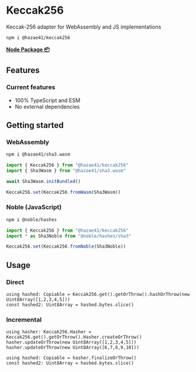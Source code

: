 # Keccak256

Keccak-256 adapter for WebAssembly and JS implementations

```bash
npm i @hazae41/keccak256
```

[**Node Package 📦**](https://www.npmjs.com/package/@hazae41/keccak256)

## Features

### Current features
- 100% TypeScript and ESM
- No external dependencies

## Getting started

### WebAssembly

```bash
npm i @hazae41/sha3.wasm
```

```typescript
import { Keccak256 } from "@hazae41/keccak256"
import { Sha3Wasm } from "@hazae41/sha3.wasm"

await Sha3Wasm.initBundled()

Keccak256.set(Keccak256.fromWasm(Sha3Wasm))
```

### Noble (JavaScript)

```bash
npm i @noble/hashes
```

```typescript
import { Keccak256 } from "@hazae41/keccak256"
import * as Sha3Noble from "@noble/hashes/sha3"

Keccak256.set(Keccak256.fromNoble(Sha3Noble))
```

## Usage

### Direct

```tsx
using hashed: Copiable = Keccak256.get().getOrThrow().hashOrThrow(new Uint8Array([1,2,3,4,5]))
const hashed2: Uint8Array = hashed.bytes.slice()
```

### Incremental

```tsx
using hasher: Keccak256.Hasher = Keccak256.get().getOrThrow().Hasher.createOrThrow()
hasher.updateOrThrow(new Uint8Array([1,2,3,4,5]))
hasher.updateOrThrow(new Uint8Array([6,7,8,9,10]))

using hashed: Copiable = hasher.finalizeOrThrow()
const hashed2: Uint8Array = hashed.bytes.slice()
```